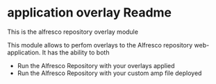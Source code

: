 application overlay Readme
===

This is the alfresco repository overlay module

This module allows to perfom overlays to the Alfresco repository web-application. 
It has the ability to both

<ul>
<li>Run the Alfresco Repository with your overlays applied </li>
<li>Run the Alfresco Repository with your custom amp file deployed </li> 
</ul>
